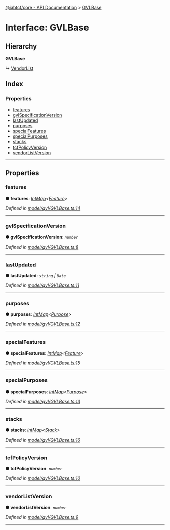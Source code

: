 [@iabtcf/core - API Documentation](../README.md) > [GVLBase](../interfaces/gvlbase.md)

# Interface: GVLBase

## Hierarchy

**GVLBase**

↳  [VendorList](vendorlist.md)

## Index

### Properties

* [features](gvlbase.md#features)
* [gvlSpecificationVersion](gvlbase.md#gvlspecificationversion)
* [lastUpdated](gvlbase.md#lastupdated)
* [purposes](gvlbase.md#purposes)
* [specialFeatures](gvlbase.md#specialfeatures)
* [specialPurposes](gvlbase.md#specialpurposes)
* [stacks](gvlbase.md#stacks)
* [tcfPolicyVersion](gvlbase.md#tcfpolicyversion)
* [vendorListVersion](gvlbase.md#vendorlistversion)

---

## Properties

<a id="features"></a>

###  features

**● features**: *[IntMap](intmap.md)<[Feature](feature.md)>*

*Defined in [model/gvl/GVLBase.ts:14](https://github.com/chrispaterson/iabtcf-es/blob/bc68839/modules/core/src/model/gvl/GVLBase.ts#L14)*

___
<a id="gvlspecificationversion"></a>

###  gvlSpecificationVersion

**● gvlSpecificationVersion**: *`number`*

*Defined in [model/gvl/GVLBase.ts:8](https://github.com/chrispaterson/iabtcf-es/blob/bc68839/modules/core/src/model/gvl/GVLBase.ts#L8)*

___
<a id="lastupdated"></a>

###  lastUpdated

**● lastUpdated**: *`string` \| `Date`*

*Defined in [model/gvl/GVLBase.ts:11](https://github.com/chrispaterson/iabtcf-es/blob/bc68839/modules/core/src/model/gvl/GVLBase.ts#L11)*

___
<a id="purposes"></a>

###  purposes

**● purposes**: *[IntMap](intmap.md)<[Purpose](purpose.md)>*

*Defined in [model/gvl/GVLBase.ts:12](https://github.com/chrispaterson/iabtcf-es/blob/bc68839/modules/core/src/model/gvl/GVLBase.ts#L12)*

___
<a id="specialfeatures"></a>

###  specialFeatures

**● specialFeatures**: *[IntMap](intmap.md)<[Feature](feature.md)>*

*Defined in [model/gvl/GVLBase.ts:15](https://github.com/chrispaterson/iabtcf-es/blob/bc68839/modules/core/src/model/gvl/GVLBase.ts#L15)*

___
<a id="specialpurposes"></a>

###  specialPurposes

**● specialPurposes**: *[IntMap](intmap.md)<[Purpose](purpose.md)>*

*Defined in [model/gvl/GVLBase.ts:13](https://github.com/chrispaterson/iabtcf-es/blob/bc68839/modules/core/src/model/gvl/GVLBase.ts#L13)*

___
<a id="stacks"></a>

###  stacks

**● stacks**: *[IntMap](intmap.md)<[Stack](stack.md)>*

*Defined in [model/gvl/GVLBase.ts:16](https://github.com/chrispaterson/iabtcf-es/blob/bc68839/modules/core/src/model/gvl/GVLBase.ts#L16)*

___
<a id="tcfpolicyversion"></a>

###  tcfPolicyVersion

**● tcfPolicyVersion**: *`number`*

*Defined in [model/gvl/GVLBase.ts:10](https://github.com/chrispaterson/iabtcf-es/blob/bc68839/modules/core/src/model/gvl/GVLBase.ts#L10)*

___
<a id="vendorlistversion"></a>

###  vendorListVersion

**● vendorListVersion**: *`number`*

*Defined in [model/gvl/GVLBase.ts:9](https://github.com/chrispaterson/iabtcf-es/blob/bc68839/modules/core/src/model/gvl/GVLBase.ts#L9)*

___

